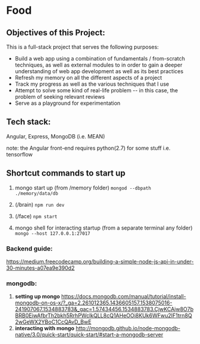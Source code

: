 # Food

## Objectives of this Project:
This is a full-stack project that serves the following purposes:
* Build a web app using a combination of fundamentals / from-scratch techniques, as well as external modules to in order to gain a deeper understanding of web app development as well as its best practices
* Refresh my memory on all the different aspects of a project
* Track my progress as well as the various techniques that I use
* Attempt to solve some kind of real-life problem -- in this case, the problem of seeking relevant reviews
* Serve as a playground for experimentation

## Tech stack: 
Angular, Express, MongoDB (i.e. MEAN)

note: the Angular front-end requires python(2.7) for some stuff i.e. tensorflow

## Shortcut commands to start up
1. mongo start up  (from /memory folder) `mongod --dbpath ./memory/data/db`
2. (/brain) `npm run dev`
3. (/face) `npm start`

4. mongo shell for interacting startup (from a separate terminal any folder) `mongo --host 127.0.0.1:27017`


### Backend guide:
https://medium.freecodecamp.org/building-a-simple-node-js-api-in-under-30-minutes-a07ea9e390d2 

### mongodb: 
1. **setting up mongo** https://docs.mongodb.com/manual/tutorial/install-mongodb-on-os-x/?_ga=2.261012365.1436605157.1538075016-241907067.1534883783&_gac=1.57434456.1534883783.CjwKCAjw8O7bBRB0EiwAfbrTh2bkh5RrhPWclkQLL8cQ1AHeOOi8KUk6WFwu2IF1trn8Q2wGeWX2YBoC1CcQAvD_BwE 
2. **interacting with mongo** http://mongodb.github.io/node-mongodb-native/3.0/quick-start/quick-start/#start-a-mongodb-server





